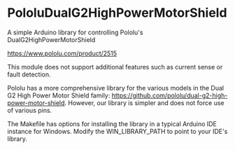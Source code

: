 # PololuDualG2HighPowerMotorShield
A simple Arduino library for controlling Pololu's DualG2HighPowerMotorShield

https://www.pololu.com/product/2515

This module does not support additional features such as current sense or fault detection.

Pololu has a more comprehensive library for the various models in the Dual G2 High
Power Motor Shield family: https://github.com/pololu/dual-g2-high-power-motor-shield.
However, our library is simpler and does not force use of various pins.

The Makefile has options for installing the library in a typical Arduino IDE instance for Windows. Modify the WIN_LIBRARY_PATH to point to your IDE's library.

